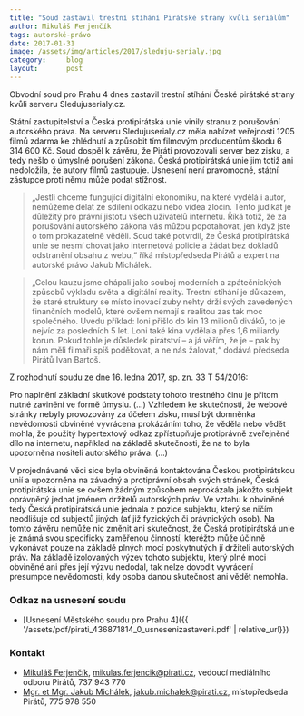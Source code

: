 ```yaml
---
title: "Soud zastavil trestní stíhání Pirátské strany kvůli seriálům"
author: Mikuláš Ferjenčík
tags: autorské-právo
date: 2017-01-31
image: /assets/img/articles/2017/sleduju-serialy.jpg
category:     blog
layout:       post
---
```

Obvodní soud pro Prahu 4 dnes zastavil trestní stíhání České pirátské strany kvůli serveru Sledujuserialy.cz.

Státní zastupitelství a Česká protipirátská unie vinily stranu z porušování autorského práva. Na serveru Sledujuserialy.cz měla nabízet veřejnosti 1205 filmů zdarma ke zhlédnutí a způsobit tím filmovým producentům škodu 6 314 600 Kč. Soud dospěl k závěru, že Piráti provozovali server bez zisku, a tedy nešlo o úmyslné porušení zákona. Česká protipirátská unie jim totiž ani nedoložila, že autory filmů zastupuje. Usnesení není pravomocné, státní zástupce proti němu může podat stížnost.

> „Jestli chceme fungující digitální ekonomiku, na které vydělá i autor, nemůžeme dělat ze sdílení odkazu nebo videa zločin. Tento judikát je důležitý pro právní jistotu všech uživatelů internetu. Říká totiž, že za porušování autorského zákona vás můžou popotahovat, jen když jste o tom prokazatelně věděli. Soud také potvrdil, že Česká protipirátská unie se nesmí chovat jako internetová policie a žádat bez dokladů odstranění obsahu z webu,“ říká místopředseda Pirátů a expert na autorské právo Jakub Michálek.

> „Celou kauzu jsme chápali jako souboj moderních a zpátečnických způsobů výkladu světa a digitální reality. Trestní stíhání je důkazem, že staré struktury se místo inovací zuby nehty drží svých zavedených finančních modelů, které ovšem nemají s realitou zas tak moc společného. Uvedu příklad: loni přišlo do kin 13 milionů diváků, to je nejvíc za posledních 5 let. Loni také kina vydělala přes 1,6 miliardy korun. Pokud tohle je důsledek pirátství – a já věřím, že je – pak by nám měli filmaři spíš poděkovat, a ne nás žalovat,“ dodává předseda Pirátů Ivan Bartoš.

Z rozhodnutí soudu ze dne 16. ledna 2017, sp. zn. 33 T 54/2016:

Pro naplnění základní skutkové podstaty tohoto trestného činu je přitom nutné zavinění ve formě úmyslu. (…) Vzhledem ke skutečnosti, že webové stránky nebyly provozovány za účelem zisku, musí být domněnka nevědomosti obviněné vyvrácena prokázáním toho, že věděla nebo vědět mohla, že použitý hypertextový odkaz zpřístupňuje protiprávně zveřejněné dílo na internetu, například na základě skutečnosti, že na to byla upozorněna nositeli autorského práva. (…)

V projednávané věci sice byla obviněná kontaktována Českou protipirátskou unií a upozorněna na závadný a protiprávní obsah svých stránek, Česká protipirátská unie se ovšem žádným způsobem neprokázala jakožto subjekt oprávněný jednat jménem držitelů autorských práv. Ve vztahu k obviněné tedy Česká protipirátská unie jednala z pozice subjektu, který se ničím neodlišuje od subjektů jiných (ať již fyzických či právnických osob). Na tomto závěru nemůže nic změnit ani skutečnost, že Česká protipirátská unie je známá svou specificky zaměřenou činností, kteréžto může účinně vykonávat pouze na základě plných mocí poskytnutých jí držiteli autorských práv. Na základě izolovaných výzev tohoto subjektu, který plné moci obviněné ani přes její výzvu nedodal, tak nelze dovodit vyvrácení presumpce nevědomosti, kdy osoba danou skutečnost ani vědět nemohla.

### Odkaz na usnesení soudu

* [Usnesení Městského soudu pro Prahu 4]({{ '/assets/pdf/pirati_436871814_0_usnesenizastaveni.pdf' | relative_url}})

### Kontakt

* [Mikuláš Ferjenčík](https://www.pirati.cz/lide/mikulas_ferjencik), [mikulas.ferjencik@pirati.cz](mailto:mikulas.ferjencik@pirati.cz), vedoucí mediálního odboru Pirátů, 737 943 770
* [Mgr. et Mgr. Jakub Michálek](https://www.pirati.cz/lide/jakub_michalek), [jakub.michalek@pirati.cz](mailto:jakub.michalek@pirati.cz), místopředseda Pirátů, 775 978 550
